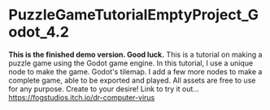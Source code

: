 # PuzzleGameTutorialEmptyProject_Godot_4.2
**This is the finished demo version. Good luck.**
This is a tutorial on making a puzzle game using the Godot game engine. In this tutorial, I use a unique node to make the game. Godot's tilemap. I add a few more nodes to make a complete game, able to be exported and played. All assets are free to use for any purpose. Create to your desire! Link to try it out... https://fogstudios.itch.io/dr-computer-virus
